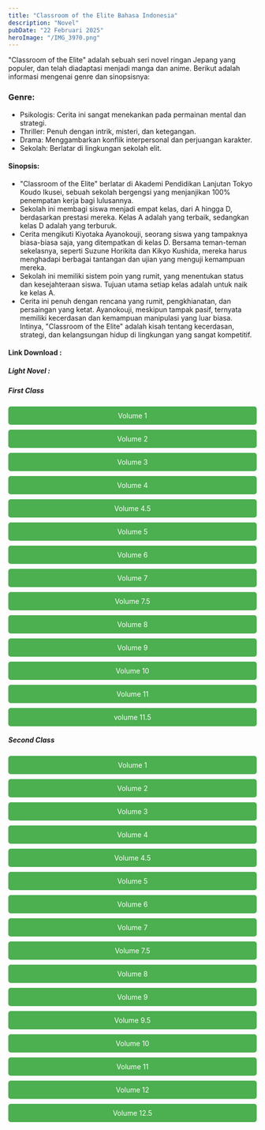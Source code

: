 ```yaml
---
title: "Classroom of the Elite Bahasa Indonesia"
description: "Novel"
pubDate: "22 Februari 2025"
heroImage: "/IMG_3970.png"
---
```

"Classroom of the Elite" adalah sebuah seri novel ringan Jepang yang populer, dan telah diadaptasi menjadi manga dan anime. Berikut adalah informasi mengenai genre dan sinopsisnya:

### Genre:
 * Psikologis: Cerita ini sangat menekankan pada permainan mental dan strategi.
 * Thriller: Penuh dengan intrik, misteri, dan ketegangan.
 * Drama: Menggambarkan konflik interpersonal dan perjuangan karakter.
 * Sekolah: Berlatar di lingkungan sekolah elit.

#### Sinopsis:
 * "Classroom of the Elite" berlatar di Akademi Pendidikan Lanjutan Tokyo Koudo Ikusei, sebuah sekolah bergengsi yang menjanjikan 100% penempatan kerja bagi lulusannya.
 * Sekolah ini membagi siswa menjadi empat kelas, dari A hingga D, berdasarkan prestasi mereka. Kelas A adalah yang terbaik, sedangkan kelas D adalah yang terburuk.
 * Cerita mengikuti Kiyotaka Ayanokouji, seorang siswa yang tampaknya biasa-biasa saja, yang ditempatkan di kelas D. Bersama teman-teman sekelasnya, seperti Suzune Horikita dan Kikyo Kushida, mereka harus menghadapi berbagai tantangan dan ujian yang menguji kemampuan mereka.
 * Sekolah ini memiliki sistem poin yang rumit, yang menentukan status dan kesejahteraan siswa. Tujuan utama setiap kelas adalah untuk naik ke kelas A.
 * Cerita ini penuh dengan rencana yang rumit, pengkhianatan, dan persaingan yang ketat. Ayanokouji, meskipun tampak pasif, ternyata memiliki kecerdasan dan kemampuan manipulasi yang luar biasa.
Intinya, "Classroom of the Elite" adalah kisah tentang kecerdasan, strategi, dan kelangsungan hidup di lingkungan yang sangat kompetitif.

#### Link Download :
##### Light Novel :
<!DOCTYPE html>
<html>
<head>
    <title>Download Classroom of the Elite</title>
    <style>
        .download-button {
            display: block;
            margin: 10px 0;
            padding: 10px 20px;
            background-color: #4CAF50;
            color: white;
            text-align: center;
            text-decoration: none;
            border: none;
            border-radius: 5px;
        }
    </style>
</head>
<body>
    <h5>First Class</h5>
    <a href="https://gawr-index.floral.workers.dev/0:/LN%20&%20WN/LN%20&%20WN%20Jepang%20P1/Classroom%20of%20the%20elite/First%20Year/Class%20Room%20of%20The%20Elite%20-%20Volume%201%20-%20Yukkimura%20Blog%20-%20CSNovel.Blogspot.com.pdf" class="download-button" download>Volume 1</a>
    <a href="https://gawr-index.floral.workers.dev/0:/LN%20&%20WN/LN%20&%20WN%20Jepang%20P1/Classroom%20of%20the%20elite/First%20Year/Class%20Room%20of%20The%20Elite%20-%20Volume%202%20-%20FadilahYusuf%20-%20CSNovel.Blogspot.com.pdf" class="download-button" download>Volume 2</a>
    <a href="https://gawr-index.floral.workers.dev/0:/LN%20&%20WN/LN%20&%20WN%20Jepang%20P1/Classroom%20of%20the%20elite/First%20Year/Class%20Room%20of%20The%20elite%20-%20Volume%203%20-%20PermanaCules%20-%20CSNovel.Blogspot.com.pdf" class="download-button" download>Volume 3</a>
    <a href="https://gawr-index.floral.workers.dev/0:/LN%20&%20WN/LN%20&%20WN%20Jepang%20P1/Classroom%20of%20the%20elite/First%20Year/Class%20Room%20of%20The%20Elite%20-%20Volume%204%20-%20Yukkimura%20Blog%20-%20CSNovel.Blogspot.com.pdf" class="download-button" download>Volume 4</a>
    <a href="https://gawr-index.floral.workers.dev/0:/LN%20&%20WN/LN%20&%20WN%20Jepang%20P1/Classroom%20of%20the%20elite/First%20Year/Class%20Room%20of%20The%20Elite%20-%20Volume%204.5%20-%20Yukkimura%20Blog%20-%20CSNovel.Blogspot.com.pdf" class="download-button" download>Volume 4.5</a>
    <a href="https://gawr-index.floral.workers.dev/0:/LN%20&%20WN/LN%20&%20WN%20Jepang%20P1/Classroom%20of%20the%20elite/First%20Year/Class%20Room%20of%20The%20Elite%20-%20Volume%205%20-%20Yukkimura%20Blog%20-%20CSNovel.Blogspot.com.pdf" class="download-button" download>Volume 5</a>
    <a href="https://gawr-index.floral.workers.dev/0:/LN%20&%20WN/LN%20&%20WN%20Jepang%20P1/Classroom%20of%20the%20elite/First%20Year/Class%20Room%20of%20The%20Elite%20-%20Volume%206%20-%20FadilahYusuf%20-%20CSNovel.Blogspot.com.pdf" class="download-button" download>Volume 6</a>
    <a href="https://gawr-index.floral.workers.dev/0:/LN%20&%20WN/LN%20&%20WN%20Jepang%20P1/Classroom%20of%20the%20elite/First%20Year/Class%20Room%20of%20The%20Elite%20-%20Volume%207%20-%20FadilahYusuf%20-%20CSNovel.Blogspot.com.pdf" class="download-button" download>Volume 7</a>
    <a href="https://gawr-index.floral.workers.dev/0:/LN%20&%20WN/LN%20&%20WN%20Jepang%20P1/Classroom%20of%20the%20elite/First%20Year/Class%20Room%20of%20The%20Elite%20-%20Volume%207.5%20-%20Japannovel%20-%20CSNovel.Blogspot.com.pdf" class="download-button" download>Volume 7.5</a>
    <a href="https://gawr-index.floral.workers.dev/0:/LN%20&%20WN/LN%20&%20WN%20Jepang%20P1/Classroom%20of%20the%20elite/First%20Year/Class%20Room%20of%20The%20Elite%20-%20Volume%208%20-%20FadilahYusuf%20-%20CSNovel.Blogspot.com.pdf" class="download-button" download>Volume 8</a>
    <a href="https://gawr-index.floral.workers.dev/0:/LN%20&%20WN/LN%20&%20WN%20Jepang%20P1/Classroom%20of%20the%20elite/First%20Year/Class%20Room%20of%20The%20Elite%20-%20Volume%209%20-%20PermanaCules%20-%20CSNovel.Blogspot.com.pdf" class="download-button" download>Volume 9</a>
    <a href="https://gawr-index.floral.workers.dev/0:/LN%20&%20WN/LN%20&%20WN%20Jepang%20P1/Classroom%20of%20the%20elite/First%20Year/Class%20Room%20of%20The%20Elite%20-%20Volume%2010%20-%20IsekaiPantsu%20-%20CSNovel.Blogspot.com.pdf" class="download-button" download>Volume 10</a>
    <a href="https://gawr-index.floral.workers.dev/0:/LN%20&%20WN/LN%20&%20WN%20Jepang%20P1/Classroom%20of%20the%20elite/First%20Year/Class%20Room%20of%20The%20Elite%20-%20Volume%2011%20-%20Fadilahyusuf%20-%20CSNovel.Blogspot.com.pdf" class="download-button" download>Volume 11</a>
    <a href="https://gawr-index.floral.workers.dev/0:/LN%20&%20WN/LN%20&%20WN%20Jepang%20P1/Classroom%20of%20the%20elite/First%20Year/Class%20Room%20of%20The%20Elite%20-%20Volume%2011.5%20-%20Hery.XZ%20-%20CSNovel.Blogspot.com.zip" class="download-button" download>volume 11.5</a>
<h5>Second Class</h5>
      <a href="https://gawr-index.floral.workers.dev/0:/LN%20&%20WN/LN%20&%20WN%20Jepang%20P1/Classroom%20of%20the%20elite/Second%20Year/Class%20Room%20of%20The%20Elite%202ND%20-%20Volume%201%20-%20Youzitsu.com%20-%20CSNovel.Blogspot.com.pdf" class="download-button" download>Volume 1</a>
    <a href="https://gawr-index.floral.workers.dev/0:/LN%20&%20WN/LN%20&%20WN%20Jepang%20P1/Classroom%20of%20the%20elite/Second%20Year/Class%20Room%20of%20The%20Elite%202ND%20-%20Volume%202%20-%20Youzitsu.com%20-%20CSNovel.Blogspot.com.pdf" class="download-button" download>Volume 2</a>
    <a href="https://gawr-index.floral.workers.dev/0:/LN%20&%20WN/LN%20&%20WN%20Jepang%20P1/Classroom%20of%20the%20elite/Second%20Year/Class%20Room%20of%20The%20Elite%202ND%20-%20Volume%203%20-%20Youzitsu.com%20-%20CSNovel.Blogspot.com.pdf" class="download-button" download>Volume 3</a>
    <a href="https://gawr-index.floral.workers.dev/0:/LN%20&%20WN/LN%20&%20WN%20Jepang%20P1/Classroom%20of%20the%20elite/Second%20Year/Class%20Room%20of%20The%20Elite%202ND%20-%20Volume%204%20-%20Youzitsu.com%20-%20CSNovel.Blogspot.com.pdf" class="download-button" download>Volume 4</a>
    <a href="https://gawr-index.floral.workers.dev/0:/LN%20&%20WN/LN%20&%20WN%20Jepang%20P1/Classroom%20of%20the%20elite/Second%20Year/Class%20Room%20of%20The%20Elite%202ND%20-%20Volume%204,5%20-%20Youzitsu.com%20-%20CSNovel.Blogspot.com.pdf" class="download-button" download>Volume 4.5</a>
    <a href="https://gawr-index.floral.workers.dev/0:/LN%20&%20WN/LN%20&%20WN%20Jepang%20P1/Classroom%20of%20the%20elite/Second%20Year/Class%20Room%20of%20The%20Elite%202ND%20-%20Volume%205%20-%20CSNovel.Blogspot.com.pdf" class="download-button" download>Volume 5</a>
    <a href="https://gawr-index.floral.workers.dev/0:/LN%20&%20WN/LN%20&%20WN%20Jepang%20P1/Classroom%20of%20the%20elite/Second%20Year/Class%20Room%20of%20The%20Elite%202ND%20-%20Volume%206%20-%20Youzitsu.com%20-%20CSNovel.Blogspot.com.pdf" class="download-button" download>Volume 6</a>
    <a href="https://gawr-index.floral.workers.dev/0:/LN%20&%20WN/LN%20&%20WN%20Jepang%20P1/Classroom%20of%20the%20elite/Second%20Year/Class%20Room%20of%20The%20Elite%202ND%20-%20Volume%207%20-%20Youzitsu.com.pdf" class="download-button" download>Volume 7</a>
    <a href="https://gawr-index.floral.workers.dev/0:/LN%20&%20WN/LN%20&%20WN%20Jepang%20P1/Classroom%20of%20the%20elite/Second%20Year/Class%20Room%20of%20The%20Elite%202ND%20-%20Volume%207.5%20(%20Vol%200%20)%20-%20Hitomebore%20Translation.pdf" class="download-button" download>Volume 7.5</a>
    <a href="https://gawr-index.floral.workers.dev/0:/LN%20&%20WN/LN%20&%20WN%20Jepang%20P1/Classroom%20of%20the%20elite/Second%20Year/Class%20Room%20of%20The%20Elite%202ND%20-%20Volume%208%20-%20Bakadame.com.pdf" class="download-button" download>Volume 8</a>
    <a href="https://gawr-index.floral.workers.dev/0:/LN%20&%20WN/LN%20&%20WN%20Jepang%20P1/Classroom%20of%20the%20elite/Second%20Year/Class%20Room%20of%20The%20Elite%202ND%20-%20Volume%209%20-%20Bakadame.com.pdf" class="download-button" download>Volume 9</a>
    <a href="https://gawr-index.floral.workers.dev/0:/LN%20&%20WN/LN%20&%20WN%20Jepang%20P1/Classroom%20of%20the%20elite/Second%20Year/Class%20Room%20of%20The%20Elite%202ND%20-%20Volume%209.5%20-%20Bakadame.com.pdf" class="download-button" download>Volume 9.5</a>
    <a href="https://gawr-index.floral.workers.dev/0:/LN%20&%20WN/LN%20&%20WN%20Jepang%20P1/Classroom%20of%20the%20elite/Second%20Year/Class%20Room%20of%20The%20Elite%202ND%20-%20Volume%2010%20-%20DN%20HSN%20(%20Hinagizawa%20Group%20).pdf" class="download-button" class="download-button" download>Volume 10</a>
    <a href="https://gawr-index.floral.workers.dev/0:/LN%20&%20WN/LN%20&%20WN%20Jepang%20P1/Classroom%20of%20the%20elite/Second%20Year/Youzitsu%202ⁿᵈ%20Year%20Vol%2011%20indo%20&%20SS.pdf.pdf.pdf" class="download-button" download>Volume 11</a>
    <a href="https://gawr-index.floral.workers.dev/0:/LN%20&%20WN/LN%20&%20WN%20Jepang%20P1/Classroom%20of%20the%20elite/Second%20Year/Youzitsu%202ⁿᵈ%20Year%20Vol%2012%20indo%20&%20SS.pdf.pdf.pdf" class="download-button" download>Volume 12</a>
    <a href="https://gawr-index.floral.workers.dev/0:/LN%20&%20WN/LN%20&%20WN%20Jepang%20P1/Classroom%20of%20the%20elite/Second%20Year/Youzitsu%202ⁿᵈ%20Year%20Vol%2012.5%20indo%20&%20SS.pdf.pdf.pdf" class="download-button" download>Volume 12.5</a>
</body>
</html>
